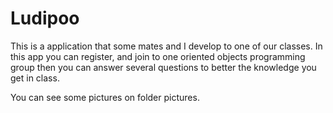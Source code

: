 # Ludipoo
This is a application that some mates and I develop to one of our classes. In this app you can register, and join to one oriented objects programming group then you can answer several questions to better the knowledge you get in class.

You can see some pictures on folder pictures.
